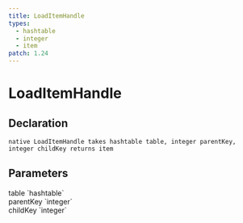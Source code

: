 ```yaml
---
title: LoadItemHandle
types:
  - hashtable
  - integer
  - item
patch: 1.24
---
```


# LoadItemHandle

## Declaration

```
native LoadItemHandle takes hashtable table, integer parentKey, integer childKey returns item
```

## Parameters
<dl>
  <dt>table `hashtable`</dt>
  <dd></dd>

  <dt>parentKey `integer`</dt>
  <dd></dd>

  <dt>childKey `integer`</dt>
  <dd></dd>
</dl>